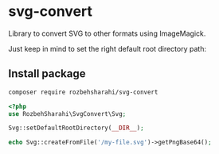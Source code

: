 # svg-convert
Library to convert SVG to other formats using ImageMagick.

Just keep in mind to set the right default root directory path:

## Install package

```bash
composer require rozbehsharahi/svg-convert
```

```php
<?php
use RozbehSharahi\SvgConvert\Svg;

Svg::setDefaultRootDirectory(__DIR__);

echo Svg::createFromFile('/my-file.svg')->getPngBase64();
```
